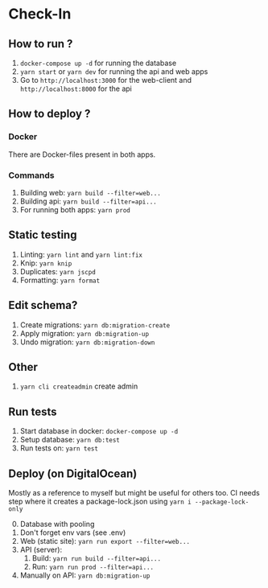 # Check-In

## How to run ?

1. `docker-compose up -d` for running the database
2. `yarn start` or `yarn dev` for running the api and web apps
3. Go to `http://localhost:3000` for the web-client and `http://localhost:8000` for the api

## How to deploy ?

### Docker

There are Docker-files present in both apps.

### Commands

1. Building web: `yarn build --filter=web...`
2. Building api: `yarn build --filter=api...`
3. For running both apps: `yarn prod`

## Static testing

1. Linting: `yarn lint` and `yarn lint:fix`
2. Knip: `yarn knip`
3. Duplicates: `yarn jscpd`
4. Formatting: `yarn format`

## Edit schema?

1. Create migrations: `yarn db:migration-create`
2. Apply migration: `yarn db:migration-up`
3. Undo migration: `yarn db:migration-down`

## Other

1. `yarn cli createadmin` create admin

## Run tests

1. Start database in docker: `docker-compose up -d`
2. Setup database: `yarn db:test`
3. Run tests on: `yarn test`

## Deploy (on DigitalOcean)

Mostly as a reference to myself but might be useful for others too.
CI needs step where it creates a package-lock.json using `yarn i --package-lock-only`

0. Database with pooling
1. Don't forget env vars (see .env)
2. Web (static site): `yarn run export --filter=web...`
3. API (server):
   1. Build: `yarn run build --filter=api...`
   2. Run: `yarn run prod --filter=api...`
4. Manually on API: `yarn db:migration-up`
